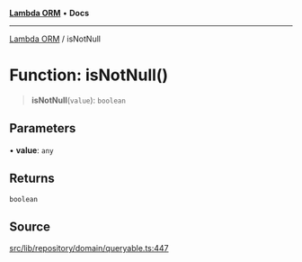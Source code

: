 [**Lambda ORM**](../README.md) • **Docs**

***

[Lambda ORM](../README.md) / isNotNull

# Function: isNotNull()

> **isNotNull**(`value`): `boolean`

## Parameters

• **value**: `any`

## Returns

`boolean`

## Source

[src/lib/repository/domain/queryable.ts:447](https://github.com/lambda-orm/lambdaorm-base/blob/2b4bbf4c1401295bf2ed95d8b326e6cfc5d3f301/src/lib/repository/domain/queryable.ts#L447)
